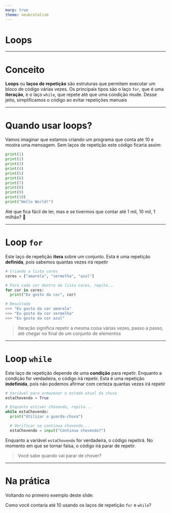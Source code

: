 ```yaml
---
marp: true
theme: neubrutalism
---
```


<!-- _class: dark cover -->

# Loops

---

<!-- _class: center -->

# Conceito

**Loops** ou **laços de repetição** são estruturas que permitem executar um bloco de código várias vezes. Os principais tipos são o laço `for`, que é uma **iteração**, e o laço `while`, que repete até que uma condição mude. Desse jeito, simplificamos o código ao evitar repetições manuais

---

# Quando usar loops?

Vamos imaginar que estamos criando um programa que conta até 10 e mostra uma mensagem. Sem laços de repetição este código ficaria assim:

```python
print(1)
print(2)
print(3)
print(4)
print(5)
print(6)
print(7)
print(8)
print(9)
print(10)
print("Hello World!")
```

Até que fica fácil de ler, mas e se tivermos que contar até 1 mil, 10 mil, 1 milhão? 🤔

---

# Loop `for`

Este laço de repetição **itera** sobre um conjunto. Esta é uma repetição **definida**, pois sabemos quantas vezes irá repetir

```python
# Criando a lista cores
cores = ["amarela", "vermelha", "azul"]

# Para cada cor dentro da lista cores, repita...
for cor in cores:
  print("Eu gosto da cor", cor)

# Resultado
>>> "Eu gosto da cor amarela"
>>> "Eu gosto da cor vermelha"
>>> "Eu gosto da cor azul"
```

> Iteração significa repetir a mesma coisa várias vezes, passo a passo, até chegar no final de um conjunto de elementos

---

# Loop `while`

Este laço de repetição depende de uma **condição** para repetir. Enquanto a condição for verdadeira, o código irá repetir. Esta é uma repetição **indefinida**, pois não podemos afirmar com certeza quantas vezes irá repetir

```python
# Variável para armazenar o estado atual da chuva
estaChovendo = True

# Enquanto estiver chovendo, repita...
while estaChovendo:
  print("Utilizar o guarda-chuva")

  # Verificar se continua chovendo...
  estaChovendo = input("Continua chovendo?")
```

Enquanto a variável `estaChovendo` for verdadeira, o código repetirá. No momento em que se tornar falsa, o código irá parar de repetir.

> Você sabe quando vai parar de chover?

---

<!-- _class: dark center -->

# Na prática

Voltando no primeiro exemplo deste slide:

Como você contaria até 10 usando os laços de repetição `for` e `while`?